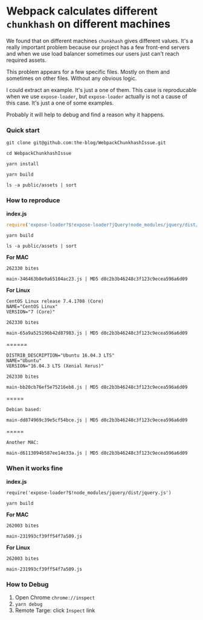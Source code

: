 # Webpack calculates different `chunkhash` on different machines

We found that on different machines `chunkhash` gives different values. It's a really important problem because our project has a few front-end servers and when we use load balancer sometimes our users just can't reach required assets.

This problem appears for a few specific files. Mostly on them and sometimes on other files. Without any obvious logic.

I could extract an example. It's just a one of them. This case is reproducable when we use `expose-loader`, but `expose-loader` actually is not a cause of this case. It's just a one of some examples.

Probably it will help to debug and find a reason why it happens.

### Quick start

```
git clone git@github.com:the-blog/WebpackChunkhashIssue.git

cd WebpackChunkhashIssue

yarn install

yarn build

ls -a public/assets | sort
```

### How to reproduce

**index.js**

```js
require('expose-loader?$!expose-loader?jQuery!node_modules/jquery/dist/jquery.js')
```

```
yarn build
```

```
ls -a public/assets | sort
```

**For MAC**


```
262330 bites

main-346463b8e9a65104ac23.js | MD5 d8c2b3b46248c3f123c9ecea596a6d09
```

**For Linux**

```
CentOS Linux release 7.4.1708 (Core)
NAME="CentOS Linux"
VERSION="7 (Core)"
```

```
262330 bites

main-65a9a525196b42d87983.js | MD5 d8c2b3b46248c3f123c9ecea596a6d09
```

======

```
DISTRIB_DESCRIPTION="Ubuntu 16.04.3 LTS"
NAME="Ubuntu"
VERSION="16.04.3 LTS (Xenial Xerus)"
```

```
262330 bites

main-bb20cb76ef5e75216eb8.js | MD5 d8c2b3b46248c3f123c9ecea596a6d09
```

=====

```
Debian based:

main-dd874969c39e5cf54bce.js | MD5 d8c2b3b46248c3f123c9ecea596a6d09
```

=====

```
Another MAC:

main-d6113094b587ee14e33a.js | MD5 d8c2b3b46248c3f123c9ecea596a6d09
```

### When it works fine

**index.js**

```
require('expose-loader?$!node_modules/jquery/dist/jquery.js')
```

```
yarn build
```

**For MAC**

`262003 bites`

`main-231993cf39ff54f7a509.js`

**For Linux**

`262003 bites`

`main-231993cf39ff54f7a509.js`

### How to Debug

1. Open Chrome `chrome://inspect`
2. `yarn debug`
3. Remote Targe: click `Inspect` link
